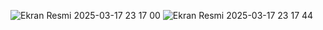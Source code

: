 ![Ekran Resmi 2025-03-17 23 17 00](https://github.com/user-attachments/assets/ce5ae453-0250-40d4-9fe9-faa3420ac08e)
![Ekran Resmi 2025-03-17 23 17 44](https://github.com/user-attachments/assets/29fcbfa2-13fa-4315-92f7-db40b0e4a5e2)
